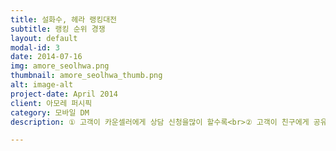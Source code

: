```yaml
---
title: 설화수, 헤라 랭킹대전
subtitle: 랭킹 순위 경쟁
layout: default
modal-id: 3
date: 2014-07-16
img: amore_seolhwa.png
thumbnail: amore_seolhwa_thumb.png
alt: image-alt
project-date: April 2014
client: 아모레 퍼시픽
category: 모바일 DM
description: ① 고객이 카운셀러에게 상담 신청을많이 할수록<br>② 고객이 친구에게 공유를 많이 할수록, 카운셀러의 랭킹 순위가 높아지는 경쟁<br>업계최초 100만명이상 동시발송<br>클릭율:&nbsp;13.6%&nbsp;&nbsp;공유율:&nbsp;17.2%&nbsp;&nbsp;상담율:&nbsp;15%

---
```

